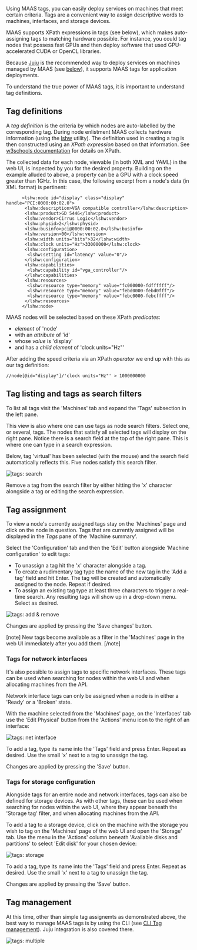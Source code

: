 <!--
Todo:
- Cover how tags are used in the web UI (including XML output for a node)
- Track bug: https://bugs.launchpad.net/maas/+bug/1608629 (UI and tags)
-->
Using MAAS tags, you can easily deploy services on machines that meet certain criteria. Tags are a convenient way to assign descriptive words to machines, interfaces, and storage devices.

MAAS supports XPath expressions in tags (see below), which makes auto-assigning tags to matching hardware possible. For instance, you could tag nodes that possess fast GPUs and then deploy software that used GPU-accelerated CUDA or OpenCL libraries.

Because [Juju](https://jujucharms.com/docs/stable/about-juju.html) is the recommended way to deploy services on machines managed by MAAS (see [below](#tag-management)), it supports MAAS tags for application deployments.

To understand the true power of MAAS tags, it is important to understand tag definitions.

## Tag definitions

A *tag definition* is the criteria by which nodes are auto-labelled by the corresponding tag. During node enlistment MAAS collects hardware information (using the [lshw](http://ezix.org/project/wiki/HardwareLiSter) utility). The definition used in creating a tag is then constructed using an *XPath expression* based on that information. See [w3schools documentation](https://www.w3schools.com/xml/xpath_intro.asp) for details on XPath.

The collected data for each node, viewable (in both XML and YAML) in the web UI, is inspected by you for the desired property. Building on the example alluded to above, a property can be a GPU with a clock speed greater than 1GHz. In this case, the following excerpt from a node's data (in XML format) is pertinent:

``` nohighlight
      <lshw:node id="display" class="display" handle="PCI:0000:00:02.0">
       <lshw:description>VGA compatible controller</lshw:description>
       <lshw:product>GD 5446</lshw:product>
       <lshw:vendor>Cirrus Logic</lshw:vendor>
       <lshw:physid>2</lshw:physid>
       <lshw:businfo>pci@0000:00:02.0</lshw:businfo>
       <lshw:version>00</lshw:version>
       <lshw:width units="bits">32</lshw:width>
       <lshw:clock units="Hz">33000000</lshw:clock>
       <lshw:configuration>
        <lshw:setting id="latency" value="0"/>
       </lshw:configuration>
       <lshw:capabilities>
        <lshw:capability id="vga_controller"/>
       </lshw:capabilities>
       <lshw:resources>
        <lshw:resource type="memory" value="fc000000-fdffffff"/>
        <lshw:resource type="memory" value="febd0000-febd0fff"/>
        <lshw:resource type="memory" value="febc0000-febcffff"/>
       </lshw:resources>
      </lshw:node>
```

MAAS nodes will be selected based on these XPath *predicates*:

-   *element* of 'node'
-   with an *attribute* of 'id'
-   whose *value* is 'display'
-   and has a *child element* of 'clock units="Hz"'

After adding the speed criteria via an XPath *operator* we end up with this as our tag definition:

``` nohighlight
//node[@id="display"]/'clock units="Hz"' > 1000000000
```

## Tag listing and tags as search filters

To list all tags visit the 'Machines' tab and expand the 'Tags' subsection in the left pane.

This view is also where one can use tags as node search filters. Select one, or several, tags. The nodes that satisfy all selected tags will display on the right pane. Notice there is a search field at the top of the right pane. This is where one can type in a search expression.

Below, tag 'virtual' has been selected (with the mouse) and the search field automatically reflects this. Five nodes satisfy this search filter.

![tags: search](../media/nodes-tags__2.6-tags-filter.png)

Remove a tag from the search filter by either hitting the 'x' character alongside a tag or editing the search expression.

## Tag assignment

To view a node's currently assigned tags stay on the 'Machines' page and click on the node in question. Tags that are currently assigned will be displayed in the *Tags* pane of the 'Machine summary'.

Select the 'Configuration' tab and then the 'Edit' button alongside 'Machine configuration' to edit tags:

-   To unassign a tag hit the 'x' character alongside a tag.
-   To create a rudimentary tag type the name of the new tag in the 'Add a tag' field and hit Enter. The tag will be created and automatically assigned to the node. Repeat if desired.
-   To assign an existing tag type at least three characters to trigger a real-time search. Any resulting tags will show up in a drop-down menu. Select as desired.

![tags: add & remove](../media/nodes-tags__2.6-tags-add-remove.png)

Changes are applied by pressing the 'Save changes' button.

[note] New tags become available as a filter in the 'Machines' page in the web UI immediately after you add them. [/note]

### Tags for network interfaces

It's also possible to assign tags to specific network interfaces. These tags can be used when searching for nodes within the web UI and when allocating machines from the API.

Network interface tags can only be assigned when a node is in either a 'Ready' or a 'Broken' state.

With the machine selected from the 'Machines' page, on the 'Interfaces' tab use the 'Edit Physical' button from the 'Actions' menu icon to the right of an interface:

![tags: net interface](../media/nodes-tags__2.6-tag-net-interfaces.png)

To add a tag, type its name into the 'Tags' field and press Enter. Repeat as desired. Use the small 'x' next to a tag to unassign the tag.

Changes are applied by pressing the 'Save' button.

### Tags for storage configuration

Alongside tags for an entire node and network interfaces, tags can also be defined for storage devices. As with other tags, these can be used when searching for nodes within the web UI, where they appear beneath the 'Storage tag' filter, and when allocating machines from the API.

To add a tag to a storage device, click on the machine with the storage you wish to tag on the 'Machines' page of the web UI and open the 'Storage' tab. Use the menu in the 'Actions' column beneath 'Available disks and partitions' to select 'Edit disk' for your chosen device:

![tags: storage](../media/nodes-tags__2.6-tag-storage.png)

To add a tag, type its name into the 'Tags' field and press Enter. Repeat as desired. Use the small 'x' next to a tag to unassign the tag.

Changes are applied by pressing the 'Save' button.

## Tag management

At this time, other than simple tag assignemts as demonstrated above, the best way to manage MAAS tags is by using the CLI (see [CLI Tag management](manage-cli-tags.md)). Juju integration is also covered there.

![tags: multiple](../media/nodes-tags__2.6-tag-multiple.png)

<!-- LINKS -->

